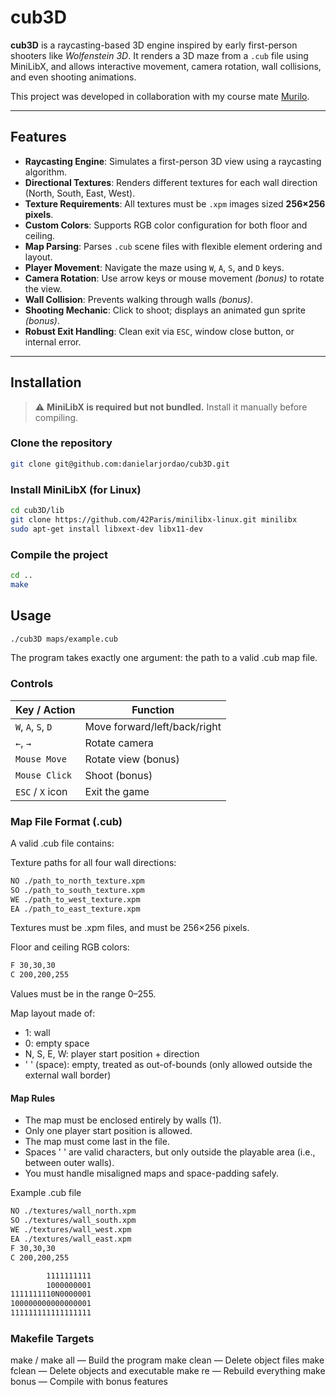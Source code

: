 # cub3D

**cub3D** is a raycasting-based 3D engine inspired by early first-person shooters like *Wolfenstein 3D*. It renders a 3D maze from a `.cub` file using MiniLibX, and allows interactive movement, camera rotation, wall collisions, and even shooting animations.

This project was developed in collaboration with my course mate [Murilo](https://github.com/murilodsd).

---

## Features

- **Raycasting Engine**: Simulates a first-person 3D view using a raycasting algorithm.
- **Directional Textures**: Renders different textures for each wall direction (North, South, East, West).
- **Texture Requirements**: All textures must be `.xpm` images sized **256×256 pixels**.
- **Custom Colors**: Supports RGB color configuration for both floor and ceiling.
- **Map Parsing**: Parses `.cub` scene files with flexible element ordering and layout.
- **Player Movement**: Navigate the maze using `W`, `A`, `S`, and `D` keys.
- **Camera Rotation**: Use arrow keys or mouse movement *(bonus)* to rotate the view.
- **Wall Collision**: Prevents walking through walls *(bonus)*.
- **Shooting Mechanic**: Click to shoot; displays an animated gun sprite *(bonus)*.
- **Robust Exit Handling**: Clean exit via `ESC`, window close button, or internal error.

---

## Installation

> ⚠️ **MiniLibX is required but not bundled.** Install it manually before compiling.

### Clone the repository

```bash
git clone git@github.com:danielarjordao/cub3D.git
```

### Install MiniLibX (for Linux)
```bash
cd cub3D/lib
git clone https://github.com/42Paris/minilibx-linux.git minilibx
sudo apt-get install libxext-dev libx11-dev
```

### Compile the project
```bash
cd ..
make
```

## Usage
```bash
./cub3D maps/example.cub
```
The program takes exactly one argument: the path to a valid .cub map file.

### Controls
| Key / Action       | Function                     |
| ------------------ | ---------------------------- |
| `W`, `A`, `S`, `D` | Move forward/left/back/right |
| `←`, `→`           | Rotate camera                |
| `Mouse Move`       | Rotate view (bonus)          |
| `Mouse Click`      | Shoot (bonus)                |
| `ESC` / `X` icon   | Exit the game                |

### Map File Format (.cub)
A valid .cub file contains:

Texture paths for all four wall directions:
```bash
NO ./path_to_north_texture.xpm
SO ./path_to_south_texture.xpm
WE ./path_to_west_texture.xpm
EA ./path_to_east_texture.xpm
```
Textures must be .xpm files, and must be 256×256 pixels.

Floor and ceiling RGB colors:
```bash
F 30,30,30
C 200,200,255
```
Values must be in the range 0–255.

Map layout made of:
- 1: wall
- 0: empty space
- N, S, E, W: player start position + direction
- ' ' (space): empty, treated as out-of-bounds (only allowed outside the external wall border)

#### Map Rules
- The map must be enclosed entirely by walls (1).
- Only one player start position is allowed.
- The map must come last in the file.
- Spaces ' ' are valid characters, but only outside the playable area (i.e., between outer walls).
- You must handle misaligned maps and space-padding safely.

Example .cub file
```bash
NO ./textures/wall_north.xpm
SO ./textures/wall_south.xpm
WE ./textures/wall_west.xpm
EA ./textures/wall_east.xpm
F 30,30,30
C 200,200,255

        1111111111
        1000000001
1111111110N0000001
100000000000000001
111111111111111111
```

### Makefile Targets
make / make all — Build the program
make clean — Delete object files
make fclean — Delete objects and executable
make re — Rebuild everything
make bonus — Compile with bonus features
